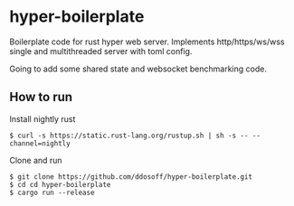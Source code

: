 # hyper-boilerplate
Boilerplate code for rust hyper web server. Implements http/https/ws/wss single and multithreaded server with toml config.

Going to add some shared state and websocket benchmarking code.

## How to run

Install nightly rust
```
$ curl -s https://static.rust-lang.org/rustup.sh | sh -s -- --channel=nightly
```
Clone and run
```
$ git clone https://github.com/ddosoff/hyper-boilerplate.git
$ cd cd hyper-boilerplate
$ cargo run --release
```
